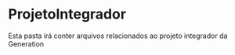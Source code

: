 # ProjetoIntegrador
Esta pasta irá conter arquivos relacionados ao projeto integrador da Generation
